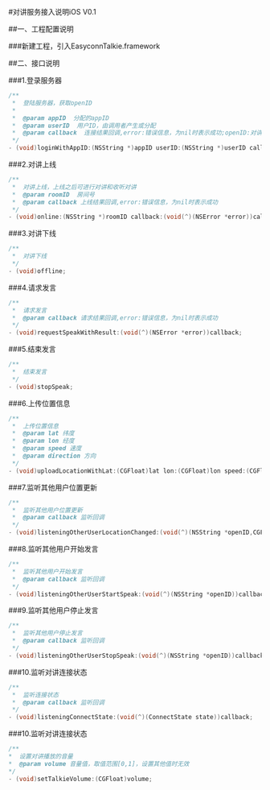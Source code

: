 #对讲服务接入说明iOS V0.1


##一、工程配置说明

###新建工程，引入EasyconnTalkie.framework 

##二、接口说明

###1.登录服务器
```Objective-C
/**
 *  登陆服务器，获取openID
 *
 *  @param appID  分配的appID
 *  @param userID  用户ID，由调用者产生或分配
 *  @param callback  连接结果回调,error:错误信息，为nil时表示成功;openID:对讲账户体系对应的用户ID
 */
- (void)loginWithAppID:(NSString *)appID userID:(NSString *)userID callback:(void(^)(NSError *error,NSString *openID))callback;
```


###2.对讲上线
```Objective-C
/**
 *  对讲上线，上线之后可进行对讲和收听对讲
 *  @param roomID  房间号
 *  @param callback 上线结果回调,error:错误信息，为nil时表示成功
 */
- (void)online:(NSString *)roomID callback:(void(^)(NSError *error))callback;
```


###3.对讲下线
```Objective-C
/**
 *  对讲下线
 */
- (void)offline;
```


###4.请求发言
```Objective-C
/**
 *  请求发言
 *  @param callback 请求结果回调,error:错误信息，为nil时表示成功
 */
- (void)requestSpeakWithResult:(void(^)(NSError *error))callback;
```


###5.结束发言
```Objective-C
/**
 *  结束发言
 */
- (void)stopSpeak;
```


###6.上传位置信息
```Objective-C
/**
 *  上传位置信息
 *  @param lat 纬度
 *  @param lon 经度
 *  @param speed 速度
 *  @param direction 方向
 */
- (void)uploadLocationWithLat:(CGFloat)lat lon:(CGFloat)lon speed:(CGFloat)speed direction:(CGFloat)direction;
```


###7.监听其他用户位置更新
```Objective-C
/**
 *  监听其他用户位置更新
 *  @param callback 监听回调
 */
- (void)listeningOtherUserLocationChanged:(void(^)(NSString *openID,CGFloat lat,CGFloat lon,CGFloat speed,CGFloat direction))callback;
```


###8.监听其他用户开始发言
```Objective-C
/**
 *  监听其他用户开始发言
 *  @param callback 监听回调
 */
- (void)listeningOtherUserStartSpeak:(void(^)(NSString *openID))callback;
```


###9.监听其他用户停止发言
```Objective-C
/**
 *  监听其他用户停止发言
 *  @param callback 监听回调
 */
- (void)listeningOtherUserStopSpeak:(void(^)(NSString *openID))callback;
```


###10.监听对讲连接状态
```Objective-C
/**
 *  监听连接状态
 *  @param callback 监听回调
 */
- (void)listeningConnectState:(void(^)(ConnectState state))callback;
```

###10.监听对讲连接状态
```Objective-C
/**
*  设置对讲播放的音量
*  @param volume 音量值，取值范围[0,1]，设置其他值时无效
*/
- (void)setTalkieVolume:(CGFloat)volume;
```
